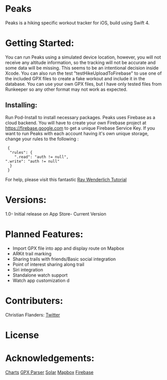 # Peaks
Peaks is a hiking specific workout tracker for iOS, build using Swift 4.

# Getting Started:
You can run Peaks using a simulated device location, however, you will not receive any altitude information, so the tracking will not be accurate and some data will be missing. This seems to be an intentional decision inside Xcode. You can also run the test "testHikeUploadToFirebase" to use one of the included GPX files to create a fake workout and include it in the database. You can use your own GPX files, but I have only tested files from Runkeeper so any other format may not work as expected.



## Installing:
Run Pod-Install to install necessary packages. Peaks uses Firebase as a cloud backend. You will have to create your own Firebase project at https://firebase.google.com to get a unique Firebase Service Key. If you want to run Peaks with each account having it's own unique storage, change your rules to the following :


     {
      "rules": {
        ".read": "auth != null",
    ".write": "auth != null"
      }
     }


For help, please visit this fantastic [Ray Wenderlich Tutorial](https://www.raywenderlich.com/139322/firebase-tutorial-getting-started-2)

# Versions:
1.0- Initial release on App Store- Current Version

# Planned Features:
* Import GPX file into app and display route on Mapbox
* ARKit trail marking
* Sharing trails with friends/Basic social integration
* Point of interest sharing along trail
* Siri integration
* Standalone watch support
* Watch app customization
d


# Contributers:
Christian Flanders: [Twitter](https://twitter.com/shredflanders92)



# License

# Acknowledgements:
[Charts](https://github.com/danielgindi/Charts)
[GPX Parser](https://github.com/vermont42/GpxLocationManager)
[Solar](https://github.com/ceeK/Solar)
[Mapbox](https://www.mapbox.com)
[Firebase](https://firebase.google.com)
